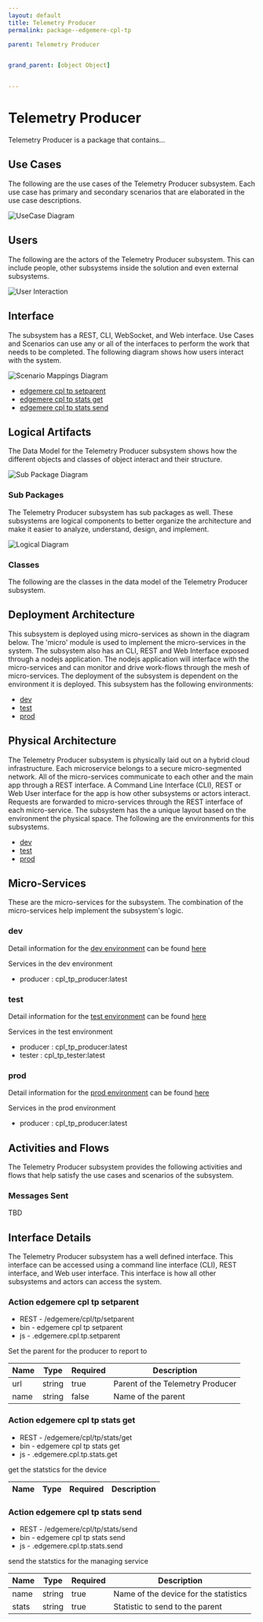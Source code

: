```yaml
---
layout: default
title: Telemetry Producer
permalink: package--edgemere-cpl-tp

parent: Telemetry Producer


grand_parent: [object Object]


---
```

# Telemetry Producer

Telemetry Producer is a package that contains...



## Use Cases

The following are the use cases of the Telemetry Producer subsystem. Each use case has primary and secondary scenarios
that are elaborated in the use case descriptions.



![UseCase Diagram](./usecases.svg)

## Users

The following are the actors of the Telemetry Producer subsystem. This can include people, other subsystems 
inside the solution and even external subsystems. 



![User Interaction](./userinteraction.svg)

## Interface

The subsystem has a REST, CLI, WebSocket, and Web interface. Use Cases and Scenarios can use any or all
of the interfaces to perform the work that needs to be completed. The following  diagram shows how
users interact with the system.

![Scenario Mappings Diagram](./scenariomapping.svg)

* [ edgemere cpl tp setparent](#action--edgemere-cpl-tp-setparent)
* [ edgemere cpl tp stats get](#action--edgemere-cpl-tp-stats-get)
* [ edgemere cpl tp stats send](#action--edgemere-cpl-tp-stats-send)


## Logical Artifacts

The Data Model for the  Telemetry Producer subsystem shows how the different objects and classes of object interact
and their structure.

![Sub Package Diagram](./subpackage.svg)

### Sub Packages

The Telemetry Producer subsystem has sub packages as well. These subsystems are logical components to better
organize the architecture and make it easier to analyze, understand, design, and implement.



![Logical Diagram](./logical.svg)

### Classes

The following are the classes in the data model of the Telemetry Producer subsystem.




## Deployment Architecture

This subsystem is deployed using micro-services as shown in the diagram below. The 'micro' module is
used to implement the micro-services in the system. The subsystem also has an CLI, REST and Web Interface
exposed through a nodejs application. The nodejs application will interface with the micro-services and
can monitor and drive work-flows through the mesh of micro-services. The deployment of the subsystem is 
dependent on the environment it is deployed. This subsystem has the following environments:
* [dev](environment--edgemere-cpl-tp-dev)
* [test](environment--edgemere-cpl-tp-test)
* [prod](environment--edgemere-cpl-tp-prod)



## Physical Architecture

The Telemetry Producer subsystem is physically laid out on a hybrid cloud infrastructure. Each microservice belongs
to a secure micro-segmented network. All of the micro-services communicate to each other and the main app through a
REST interface. A Command Line Interface (CLI), REST or Web User interface for the app is how other subsystems or actors 
interact. Requests are forwarded to micro-services through the REST interface of each micro-service. The subsystem has
the a unique layout based on the environment the physical space. The following are the environments for this
subsystems.
* [dev](environment--edgemere-cpl-tp-dev)
* [test](environment--edgemere-cpl-tp-test)
* [prod](environment--edgemere-cpl-tp-prod)


## Micro-Services

These are the micro-services for the subsystem. The combination of the micro-services help implement
the subsystem's logic.


### dev

Detail information for the [dev environment](environment--edgemere-cpl-tp-dev)
can be found [here](environment--edgemere-cpl-tp-dev)

Services in the dev environment

* producer : cpl_tp_producer:latest


### test

Detail information for the [test environment](environment--edgemere-cpl-tp-test)
can be found [here](environment--edgemere-cpl-tp-test)

Services in the test environment

* producer : cpl_tp_producer:latest
* tester : cpl_tp_tester:latest


### prod

Detail information for the [prod environment](environment--edgemere-cpl-tp-prod)
can be found [here](environment--edgemere-cpl-tp-prod)

Services in the prod environment

* producer : cpl_tp_producer:latest


## Activities and Flows
The Telemetry Producer subsystem provides the following activities and flows that help satisfy the use
cases and scenarios of the subsystem.




### Messages Sent

TBD

## Interface Details
The Telemetry Producer subsystem has a well defined interface. This interface can be accessed using a
command line interface (CLI), REST interface, and Web user interface. This interface is how all other
subsystems and actors can access the system.

### Action  edgemere cpl tp setparent

* REST - /edgemere/cpl/tp/setparent
* bin -  edgemere cpl tp setparent
* js - .edgemere.cpl.tp.setparent

Set the parent for the producer to report to

| Name | Type | Required | Description |
|---|---|---|---|
| url | string |true | Parent of the Telemetry Producer |
| name | string |false | Name of the parent |



### Action  edgemere cpl tp stats get

* REST - /edgemere/cpl/tp/stats/get
* bin -  edgemere cpl tp stats get
* js - .edgemere.cpl.tp.stats.get

get the statstics for the device

| Name | Type | Required | Description |
|---|---|---|---|



### Action  edgemere cpl tp stats send

* REST - /edgemere/cpl/tp/stats/send
* bin -  edgemere cpl tp stats send
* js - .edgemere.cpl.tp.stats.send

send the statstics for the managing service

| Name | Type | Required | Description |
|---|---|---|---|
| name | string |true | Name of the device for the statistics |
| stats | string |true | Statistic to send to the parent |





